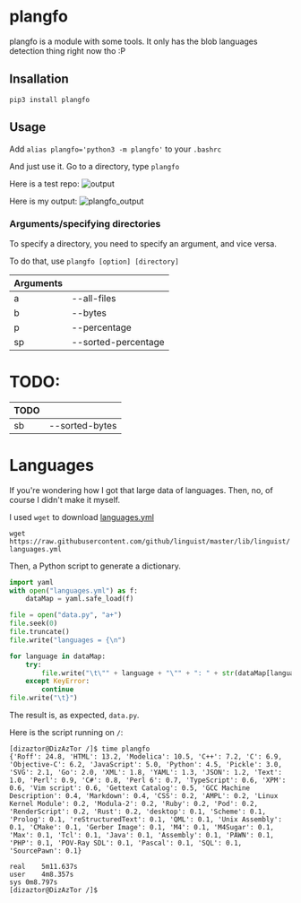 # plangfo

 plangfo is a module with some tools. It only has the blob languages detection thing right now tho :P

## Insallation
`pip3 install plangfo`    

## Usage
Add `alias plangfo='python3 -m plangfo'` to your `.bashrc`

And just use it. Go to a directory, type `plangfo`

Here is a test repo:
![output](https://i.imgur.com/1lPnLTw.png)

Here is my output:
![plangfo_output](https://i.imgur.com/qXsL90M.png)

### Arguments/specifying directories
To specify a directory, you need to specify an argument, and vice versa.

To do that, use `plangfo [option] [directory]`

| Arguments |                     |
| --------- | ------------------- |
| a         | --all-files         |
| b         | --bytes             |
| p         | --percentage        |
| sp        | --sorted-percentage |


# TODO:
| TODO      |                     |
| --------- | ------------------- |
| sb        | --sorted-bytes      |


# Languages

If you're wondering how I got that large data of languages. Then, no, of course I didn't make it myself.

I used `wget` to download [languages.yml](https://github.com/github/linguist/blob/master/lib/linguist/languages.yml)

`wget https://raw.githubusercontent.com/github/linguist/master/lib/linguist/languages.yml`

Then, a Python script to generate a dictionary.

```python
import yaml
with open("languages.yml") as f:
    dataMap = yaml.safe_load(f)

file = open("data.py", "a+")
file.seek(0)
file.truncate()
file.write("languages = {\n")

for language in dataMap:
    try:
        file.write("\t\"" + language + "\"" + ": " + str(dataMap[language]["extensions"]) + ",\n")
    except KeyError:
        continue
file.write("\t}")
```

The result is, as expected, `data.py`.

Here is the script running on `/`:
```
[dizaztor@DizAzTor /]$ time plangfo 
{'Roff': 24.8, 'HTML': 13.2, 'Modelica': 10.5, 'C++': 7.2, 'C': 6.9, 'Objective-C': 6.2, 'JavaScript': 5.0, 'Python': 4.5, 'Pickle': 3.0, 'SVG': 2.1, 'Go': 2.0, 'XML': 1.8, 'YAML': 1.3, 'JSON': 1.2, 'Text': 1.0, 'Perl': 0.9, 'C#': 0.8, 'Perl 6': 0.7, 'TypeScript': 0.6, 'XPM': 0.6, 'Vim script': 0.6, 'Gettext Catalog': 0.5, 'GCC Machine Description': 0.4, 'Markdown': 0.4, 'CSS': 0.2, 'AMPL': 0.2, 'Linux Kernel Module': 0.2, 'Modula-2': 0.2, 'Ruby': 0.2, 'Pod': 0.2, 'RenderScript': 0.2, 'Rust': 0.2, 'desktop': 0.1, 'Scheme': 0.1, 'Prolog': 0.1, 'reStructuredText': 0.1, 'QML': 0.1, 'Unix Assembly': 0.1, 'CMake': 0.1, 'Gerber Image': 0.1, 'M4': 0.1, 'M4Sugar': 0.1, 'Max': 0.1, 'Tcl': 0.1, 'Java': 0.1, 'Assembly': 0.1, 'PAWN': 0.1, 'PHP': 0.1, 'POV-Ray SDL': 0.1, 'Pascal': 0.1, 'SQL': 0.1, 'SourcePawn': 0.1}

real    5m11.637s
user    4m8.357s
sys 0m8.797s
[dizaztor@DizAzTor /]$ 
```